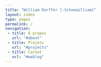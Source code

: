 ```yaml
---
title: "William Dorffer [:Schoewilliam]"
layout: index
type: pages
permalink: /
navigation:
 - title: À propos
   url: "#about"
 - title: Projets
   url: "#projects"
 - title: Carnet
   url: "#weblog"
---
```

